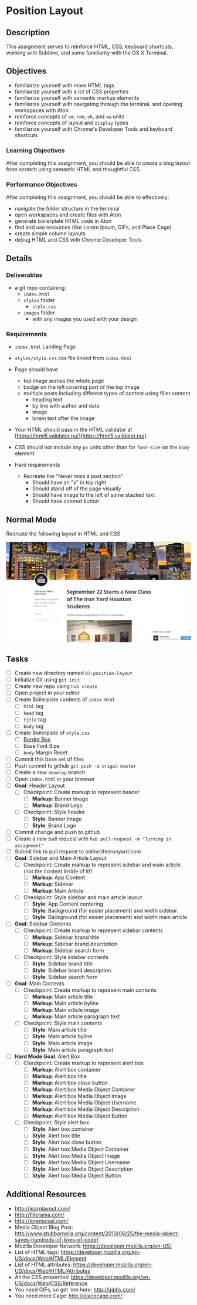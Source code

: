 # Position Layout

## Description

This assignment serves to reinforce HTML, CSS, keyboard shortcuts, working with Sublime, and some familiarity with the OS X Terminal.

## Objectives

- familiarize yourself with more HTML tags
- familiarize yourself with a lot of CSS properties
- familiarize yourself with semantic markup elements
- familiarize yourself with navigating through the terminal, and opening workspaces with Aton
- reinforce concepts of `em`, `rem`, `vh`, and `vw` units
- reinforce concepts of layout and `display` types
- familiarize yourself with Chrome's Developer Tools and keyboard shortcuts

### Learning Objectives

After completing this assignment, you should be able to create a blog layout from scratch using semantic HTML and thoughtful CSS.

### Performance Objectives

After completing this assignment, you should be able to effectively:

- navigate the folder structure in the terminal
- open workspaces and create files with Aton
- generate boilerplate HTML code in Aton
- find and use resources (like Lorem Ipsum, GIFs, and Place Cage)
- create simple column layouts
- debug HTML and CSS with Chrome Developer Tools

## Details

### Deliverables

- a git repo containing:
    - `index.html`
    - `styles` folder
        - `style.css`
    - `images` folder
        - with any images you used with your design

### Requirements

* `index.html` Landing Page
* `styles/style.css` css file linked from `index.html`
* Page should have
  + top image across the whole page
  + badge on the left covering part of the top image
  + multiple posts including different types of content using filler content
      * heading text
      * by line with author and date
      * image
      * lorem text after the image
* Your HTML should pass in the HTML validator at [https://html5.validator.nu/](https://html5.validator.nu/)
* CSS should not include any `px` units other than for `font-size` on the `body` element

* Hard requirements
    - Recreate the "Never miss a post section"
        + Should have an "x" in top right
        + Should stand off of the page visually
        + Should have image to the left of some stacked text
        + Should have colored button

## Normal Mode

Recreate the following layout in HTML and CSS

![](./blog.png)

## Tasks

* [ ] Create new directory named `03-position-layout`
* [ ] Initialize Git using `git init`
* [ ] Create new repo using `hub create`
* [ ] Open project in your editor
* [ ] Create Boilerplate contents of `index.html`
  - [ ] `html` tag
  - [ ] `head` tag
  - [ ] `title` tag
  - [ ] `body` tag
* [ ] Create Boilerplate of `style.css`
  - [ ] [Border Box](http://www.paulirish.com/2012/box-sizing-border-box-ftw/)
  - [ ] Base Font Size
  - [ ] `body` Margin Reset
* [ ] Commit this base set of files
* [ ] Push commit to github `git push -u origin master`
* [ ] Create a new `develop` branch
* [ ] Open `index.html` in your browser
* [ ] **Goal**: Header Layout
  - [ ] Checkpoint: Create markup to represent header
    * [ ] **Markup**: Banner Image
    * [ ] **Markup**: Brand Logo
  - [ ] Checkpoint: Style header
    * [ ] **Style**: Banner Image
    * [ ] **Style**: Brand Logo
* [ ] Commit change and push to github
* [ ] Create a new pull request with `hub pull-request -m "Turning in assignment"`
* [ ] Submit link to pull request to online.theironyard.com
* [ ] **Goal**: Sidebar and Main Article Layout
  - [ ] Checkpoint: Create markup to represent sidebar and main article (not the content inside of it!)
    * [ ] **Markup**: App Content
    * [ ] **Markup**: Sidebar
    * [ ] **Markup**: Main Article
  - [ ] Checkpoint: Style sidebar and main article layout
    * [ ] **Style**: App Content centering
    * [ ] **Style**: Background (for easier placement) and width sidebar
    * [ ] **Style**: Background (for easier placement) and width main article
* [ ] **Goal**: Sidebar Contents
  - [ ] Checkpoint: Create markup to represent sidebar contents
    * [ ] **Markup**: Sidebar brand title
    * [ ] **Markup**: Sidebar brand description
    * [ ] **Markup**: Sidebar search form
  - [ ] Checkpoint: Style sidebar contents
    * [ ] **Style**: Sidebar brand title
    * [ ] **Style**: Sidebar brand description
    * [ ] **Style**: Sidebar search form
* [ ] **Goal**: Main Contents
  - [ ] Checkpoint: Create markup to represent main contents
    * [ ] **Markup**: Main article title
    * [ ] **Markup**: Main article byline
    * [ ] **Markup**: Main article image
    * [ ] **Markup**: Main article paragraph text
  - [ ] Checkpoint: Style main contents
    * [ ] **Style**: Main article title
    * [ ] **Style**: Main article byline
    * [ ] **Style**: Main article image
    * [ ] **Style**: Main article paragraph text
* [ ] **Hard Mode Goal**: Alert Box
  - [ ] Checkpoint: Create markup to represent alert box
    * [ ] **Markup**: Alert box container
    * [ ] **Markup**: Alert box title
    * [ ] **Markup**: Alert box close button
    * [ ] **Markup**: Alert box Media Object Container
    * [ ] **Markup**: Alert box Media Object Image
    * [ ] **Markup**: Alert box Media Object Username
    * [ ] **Markup**: Alert box Media Object Description
    * [ ] **Markup**: Alert box Media Object Button
  - [ ] Checkpoint: Style alert box
    * [ ] **Style**: Alert box container
    * [ ] **Style**: Alert box title
    * [ ] **Style**: Alert box close button
    * [ ] **Style**: Alert box Media Object Container
    * [ ] **Style**: Alert box Media Object Image
    * [ ] **Style**: Alert box Media Object Username
    * [ ] **Style**: Alert box Media Object Description
    * [ ] **Style**: Alert box Media Object Button

## Additional Resources

- http://learnlayout.com/
- http://fillerama.com/
- http://lorempixel.com/
- Media Object Blog Post: http://www.stubbornella.org/content/2010/06/25/the-media-object-saves-hundreds-of-lines-of-code/
- Mozilla Developer Network: https://developer.mozilla.org/en-US/
- List of HTML tags: https://developer.mozilla.org/en-US/docs/Web/HTML/Element
- List of HTML attributes: https://developer.mozilla.org/en-US/docs/Web/HTML/Attributes
- All the CSS properties! https://developer.mozilla.org/en-US/docs/Web/CSS/Reference
- You need GIFs, so get 'em here: http://giphy.com/
- You need more Cage: http://placecage.com/
